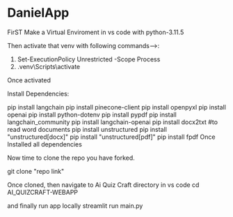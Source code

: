 # DanielApp

FirST Make a Virtual Enviroment in vs code with python-3.11.5

Then activate that venv with following commands-->:

1. Set-ExecutionPolicy Unrestricted -Scope Process
2. \.venv\Scripts\activate

Once activated

Install Dependencies:

pip install langchain
pip install pinecone-client
pip install openpyxl
pip install openai
pip install python-dotenv
pip install pypdf
pip install langchain_community
pip install langchain-openai
pip install docx2txt #to read word documents
pip install unstructured
pip install "unstructured[docx]"
pip install "unstructured[pdf]"
pip install fpdf
Once Installed all dependencies

Now time to clone the repo you have forked.

git clone "repo link"

Once cloned, then navigate to Ai Quiz Craft directory in vs code
cd AI_QUIZCRAFT-WEBAPP

and finally run app locally
streamlit run main.py
